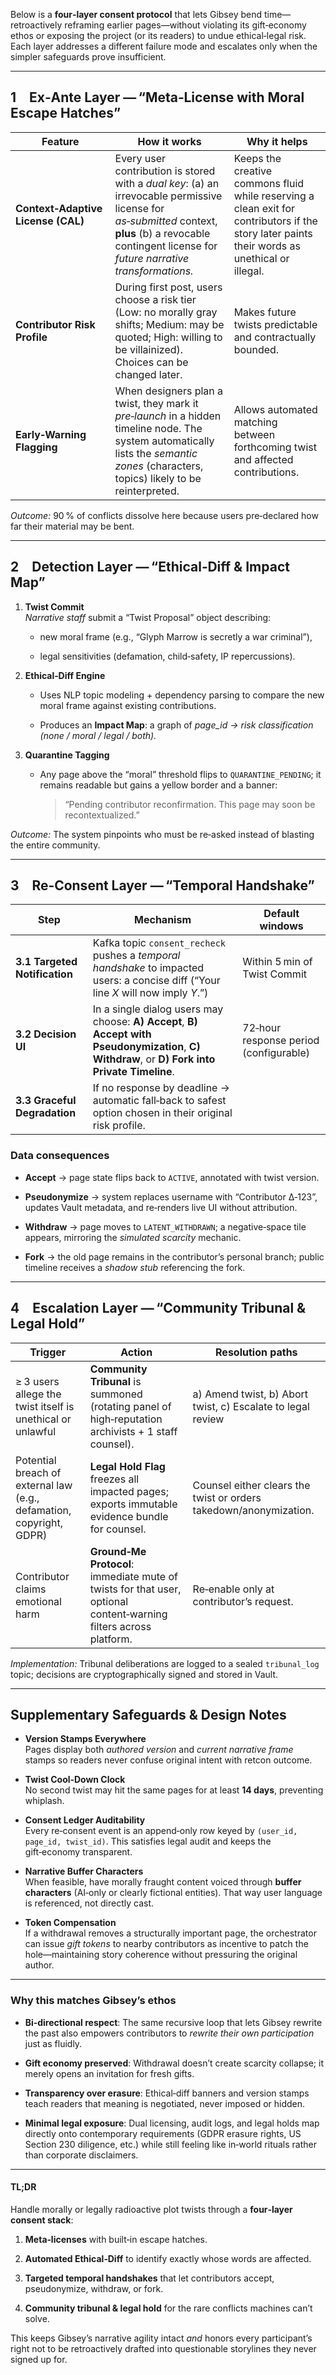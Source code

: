 Below is a **four‑layer consent protocol** that lets Gibsey bend time—retroactively reframing earlier pages—without violating its gift‑economy ethos or exposing the project (or its readers) to undue ethical‑legal risk.  
Each layer addresses a different failure mode and escalates only when the simpler safeguards prove insufficient.

---

## 1 Ex‑Ante Layer — “Meta‑License with Moral Escape Hatches”

|Feature|How it works|Why it helps|
|---|---|---|
|**Context‑Adaptive License (CAL)**|Every user contribution is stored with a _dual key_: (a) an irrevocable permissive license for _as‑submitted_ context, **plus** (b) a revocable contingent license for _future narrative transformations._|Keeps the creative commons fluid while reserving a clean exit for contributors if the story later paints their words as unethical or illegal.|
|**Contributor Risk Profile**|During first post, users choose a risk tier (Low: no morally gray shifts; Medium: may be quoted; High: willing to be villainized). Choices can be changed later.|Makes future twists predictable and contractually bounded.|
|**Early‑Warning Flagging**|When designers plan a twist, they mark it _pre‑launch_ in a hidden timeline node. The system automatically lists the _semantic zones_ (characters, topics) likely to be reinterpreted.|Allows automated matching between forthcoming twist and affected contributions.|

_Outcome:_ 90 % of conflicts dissolve here because users pre‑declared how far their material may be bent.

---

## 2 Detection Layer — “Ethical‑Diff & Impact Map”

1. **Twist Commit**  
    _Narrative staff_ submit a “Twist Proposal” object describing:
    
    - new moral frame (e.g., “Glyph Marrow is secretly a war criminal”),
        
    - legal sensitivities (defamation, child‑safety, IP repercussions).
        
2. **Ethical‑Diff Engine**
    
    - Uses NLP topic modeling + dependency parsing to compare the new moral frame against existing contributions.
        
    - Produces an **Impact Map**: a graph of _page_id → risk classification (none / moral / legal / both)._
        
3. **Quarantine Tagging**
    
    - Any page above the “moral” threshold flips to `QUARANTINE_PENDING`; it remains readable but gains a yellow border and a banner:
        
        > “Pending contributor reconfirmation. This page may soon be recontextualized.”
        

_Outcome:_ The system pinpoints who must be re‑asked instead of blasting the entire community.

---

## 3 Re‑Consent Layer — “Temporal Handshake”

|Step|Mechanism|Default windows|
|---|---|---|
|**3.1 Targeted Notification**|Kafka topic `consent_recheck` pushes a _temporal handshake_ to impacted users: a concise diff (“Your line _X_ will now imply _Y_.”)|Within 5 min of Twist Commit|
|**3.2 Decision UI**|In a single dialog users may choose: **A) Accept**, **B) Accept with Pseudonymization**, **C) Withdraw**, or **D) Fork into Private Timeline**.|72‑hour response period (configurable)|
|**3.3 Graceful Degradation**|If no response by deadline → automatic fall‑back to safest option chosen in their original risk profile.||

### Data consequences

- **Accept** → page state flips back to `ACTIVE`, annotated with twist version.
    
- **Pseudonymize** → system replaces username with “Contributor Δ‑123”, updates Vault metadata, and re‑renders live UI without attribution.
    
- **Withdraw** → page moves to `LATENT_WITHDRAWN`; a negative‑space tile appears, mirroring the _simulated scarcity_ mechanic.
    
- **Fork** → the old page remains in the contributor’s personal branch; public timeline receives a _shadow stub_ referencing the fork.
    

---

## 4 Escalation Layer — “Community Tribunal & Legal Hold”

|Trigger|Action|Resolution paths|
|---|---|---|
|≥ 3 users allege the twist itself is unethical or unlawful|**Community Tribunal** is summoned (rotating panel of high‑reputation archivists + 1 staff counsel).|a) Amend twist, b) Abort twist, c) Escalate to legal review|
|Potential breach of external law (e.g., defamation, copyright, GDPR)|**Legal Hold Flag** freezes all impacted pages; exports immutable evidence bundle for counsel.|Counsel either clears the twist or orders takedown/anonymization.|
|Contributor claims emotional harm|**Ground‑Me Protocol**: immediate mute of twists for that user, optional content‑warning filters across platform.|Re‑enable only at contributor’s request.|

_Implementation:_ Tribunal deliberations are logged to a sealed `tribunal_log` topic; decisions are cryptographically signed and stored in Vault.

---

## Supplementary Safeguards & Design Notes

- **Version Stamps Everywhere**  
    Pages display both _authored version_ and _current narrative frame_ stamps so readers never confuse original intent with retcon outcome.
    
- **Twist Cool‑Down Clock**  
    No second twist may hit the same pages for at least **14 days**, preventing whiplash.
    
- **Consent Ledger Auditability**  
    Every re‑consent event is an append‑only row keyed by `(user_id, page_id, twist_id)`. This satisfies legal audit and keeps the gift‑economy transparent.
    
- **Narrative Buffer Characters**  
    When feasible, have morally fraught content voiced through **buffer characters** (AI‑only or clearly fictional entities). That way user language is referenced, not directly cast.
    
- **Token Compensation**  
    If a withdrawal removes a structurally important page, the orchestrator can issue _gift tokens_ to nearby contributors as incentive to patch the hole—maintaining story coherence without pressuring the original author.
    

---

### Why this matches Gibsey’s ethos

- **Bi‑directional respect**: The same recursive loop that lets Gibsey rewrite the past also empowers contributors to _rewrite their own participation_ just as fluidly.
    
- **Gift economy preserved**: Withdrawal doesn’t create scarcity collapse; it merely opens an invitation for fresh gifts.
    
- **Transparency over erasure**: Ethical‑diff banners and version stamps teach readers that meaning is negotiated, never imposed or hidden.
    
- **Minimal legal exposure**: Dual licensing, audit logs, and legal holds map directly onto contemporary requirements (GDPR erasure rights, US Section 230 diligence, etc.) while still feeling like in‑world rituals rather than corporate disclaimers.
    

---

#### TL;DR

Handle morally or legally radioactive plot twists through a **four‑layer consent stack**:

1. **Meta‑licenses** with built‑in escape hatches.
    
2. **Automated Ethical‑Diff** to identify exactly whose words are affected.
    
3. **Targeted temporal handshakes** that let contributors accept, pseudonymize, withdraw, or fork.
    
4. **Community tribunal & legal hold** for the rare conflicts machines can’t solve.
    

This keeps Gibsey’s narrative agility intact _and_ honors every participant’s right not to be retroactively drafted into questionable storylines they never signed up for.